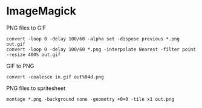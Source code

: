 # ImageMagick

PNG files to GIF

```
convert -loop 0 -delay 100/60 -alpha set -dispose previous *.png out.gif
convert -loop 0 -delay 100/60 *.png -interpolate Nearest -filter point -resize 400% out.gif
```

GIF to PNG

```
convert -coalesce in.gif out%04d.png
```

PNG files to spritesheet

```
montage *.png -background none -geometry +0+0 -tile x1 out.png
```
